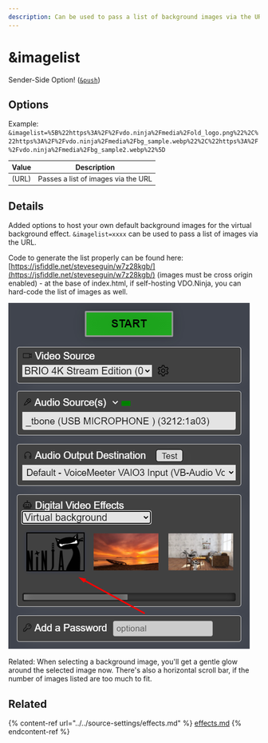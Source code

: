 ```yaml
---
description: Can be used to pass a list of background images via the URL
---
```


# \&imagelist

Sender-Side Option! ([`&push`](../../source-settings/push.md))

## Options

Example: `&imagelist=%5B%22https%3A%2F%2Fvdo.ninja%2Fmedia%2Fold_logo.png%22%2C%22https%3A%2F%2Fvdo.ninja%2Fmedia%2Fbg_sample.webp%22%2C%22https%3A%2F%2Fvdo.ninja%2Fmedia%2Fbg_sample2.webp%22%5D`

| Value | Description                         |
| ----- | ----------------------------------- |
| (URL) | Passes a list of images via the URL |

## Details

Added options to host your own default background images for the virtual background effect. `&imagelist=xxxx` can be used to pass a list of images via the URL.

Code to generate the list properly can be found here: [https://jsfiddle.net/steveseguin/w7z28kgb/](https://jsfiddle.net/steveseguin/w7z28kgb/) (images must be cross origin enabled) - at the base of index.html, if self-hosting VDO.Ninja, you can hard-code the list of images as well.

![](<../../.gitbook/assets/image (2) (1).png>)

Related: When selecting a background image, you'll get a gentle glow around the selected image now. There's also a horizontal scroll bar, if the number of images listed are too much to fit.

## Related

{% content-ref url="../../source-settings/effects.md" %}
[effects.md](../../source-settings/effects.md)
{% endcontent-ref %}
